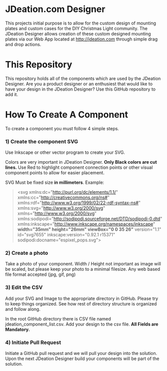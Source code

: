 # JDeation.com Designer
This projects initial purpose is to allow for the custom design of mounting plates and custom cases for the DIY Christmas Light community.
The JDeation Designer allows creation of these custom designed mounting plates via our Web App located at http://jdeation.com through simple drag and drop actions.

# This Repository
This repository holds all of the components which are used by the JDeation Designer.  Are you a product designer or an enthusiest that would like to have your design in the JDeation Designer?
Use this GitHub repository to add it.

# How To Create A Component
To create a component you must follow 4 simple steps.

### 1) Create the component SVG

Use Inkscape or other vector program to create your SVG.

Colors are very important in JDeation Designer.  **Only Black colors are cut lines.**  Use Red to highlight component connection points or other visual component points to allow for easier placement.

SVG Must be fixed size **in millimeters**.  Example:

><svg
   xmlns:dc="http://purl.org/dc/elements/1.1/"
   xmlns:cc="http://creativecommons.org/ns#"
   xmlns:rdf="http://www.w3.org/1999/02/22-rdf-syntax-ns#"
   xmlns:svg="http://www.w3.org/2000/svg"
   xmlns="http://www.w3.org/2000/svg"
   xmlns:sodipodi="http://sodipodi.sourceforge.net/DTD/sodipodi-0.dtd"
   xmlns:inkscape="http://www.inkscape.org/namespaces/inkscape"
   **width="35mm"
   height="26mm"
   viewBox="0 0 35 26"**
   version="1.1"
   id="svg7655"
   inkscape:version="0.92.1 r15371"
   sodipodi:docname="espixel_pops.svg">

### 2) Create a photo

Take a photo of your component.  Width / Height not important as image will be scaled,  but please
keep your photo to a minimal filesize.  Any web based file format accepted (jpg, gif, png)

### 3) Edit the CSV

Add your SVG and Image to the appropriate directory in GitHub.  Please try to keep things organized.  See how
rest of directory structure is organized and follow along.

In the root GitHub directory there is CSV file named jdeation_component_list.csv.  Add your
design to the csv file.  **All Fields are Mandatory.**

### 4) Initiate Pull Request

Initiate a GitHub pull request and we will pull your design into the solution.  Upon the next JDeation Designer build your components will be part of the solution.